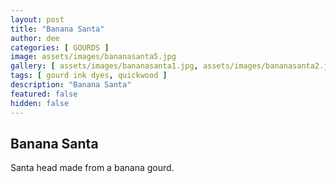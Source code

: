 ```yaml
---
layout: post
title: "Banana Santa"
author: dee
categories: [ GOURDS ]
image: assets/images/bananasanta5.jpg
gallery: [ assets/images/bananasanta1.jpg, assets/images/bananasanta2.jpg, assets/images/bananasanta3.jpg, assets/images/bananasanta4.jpg ]
tags: [ gourd ink dyes, quickwood ]
description: "Banana Santa"
featured: false
hidden: false
---
```


## Banana Santa

Santa head made from a banana gourd.
